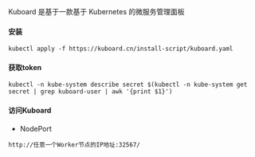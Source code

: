  Kuboard 是基于一款基于 Kubernetes 的微服务管理面板 

#### 安装

```shell
kubectl apply -f https://kuboard.cn/install-script/kuboard.yaml
```

#### 获取token

```shell
kubectl -n kube-system describe secret $(kubectl -n kube-system get secret | grep kuboard-user | awk '{print $1}')   
```

#### 访问Kuboard

* NodePort

```
http://任意一个Worker节点的IP地址:32567/
```

